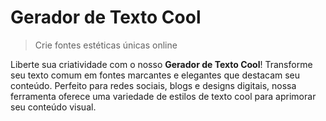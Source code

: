 # Gerador de Texto Cool

> Crie fontes estéticas únicas online

Liberte sua criatividade com o nosso **Gerador de Texto Cool**! Transforme seu texto comum em fontes marcantes e elegantes que destacam seu conteúdo. Perfeito para redes sociais, blogs e designs digitais, nossa ferramenta oferece uma variedade de estilos de texto cool para aprimorar seu conteúdo visual.
